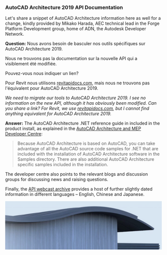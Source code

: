 <head>
<meta http-equiv="Content-Type" content="text/html; charset=utf-8">
<link rel="stylesheet" type="text/css" href="bc.css">
<script src="https://cdn.rawgit.com/google/code-prettify/master/loader/run_prettify.js" type="text/javascript"></script>
</head>

<!---

Mikako Harada Re: Doc API AutoCAD Architecture 2019

 in the #RevitAPI @AutodeskForge @AutodeskRevit #bim #DynamoBim #ForgeDevCon 

&ndash; 
...

-->

### AutoCAD Architecture 2019 API Documentation

Let's share a snippet of AutoCAD Architecture information here as well for a change, kindly provided by Mikako Harada, AEC technical lead in the Forge Platform Development group, home of ADN, the Autodesk Developer Network.

**Question:** Nous avons besoin de basculer nos outils spécifiques sur AutoCAD Architecture 2019.

Nous ne trouvons pas la documentation sur la nouvelle API qui a visiblement été modifiée.

Pouvez-vous nous indiquer un lien?

Pour Revit nous utilisons [revitapidocs.com](http://www.revitapidocs.com), mais nous ne trouvons pas l'équivalent pour AutoCAD Architecture 2019.

*We need to migrate our tools to AutoCAD Architecture 2019.
I see no information on the new API, although it has obviously been modified.
Can you share a link?
For Revit, we use [revitapidocs.com](http://www.revitapidocs.com), but I cannot find anything equivalent for AutoCAD Architecture 2019.*

**Answer:** The AutoCAD Architecture .NET reference guide in included in the product install, as explained in 
the [AutoCAD Architecture and MEP Developer Centre](https://www.autodesk.com/developer-network/platform-technologies/autocad-architecture):

> Because AutoCAD Architecture is based on AutoCAD, you can take advantage of
all the AutoCAD source code samples for .NET that are included with the installation
of AutoCAD Architecture software in the Samples directory. There are also additional
AutoCAD Architecture specific samples included in the installation.

The developer centre also points to the relevant blogs and discussion groups for discussing news and raising questions.

Finally,
the [API webcast archive](https://adndevblog.typepad.com/aec/2013/05/api-webcast-archive.html) provides
a host of further slightly dated information in different languages &ndash; English, Chinese and Japanese.


<center>
<img src="img/autocad_architecture_2019.png" alt="AutoCAD Architecture 2019" width="610">
</center>

